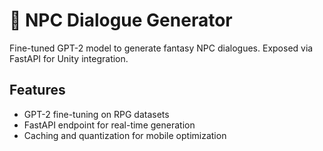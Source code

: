 # 🧠 NPC Dialogue Generator

Fine-tuned GPT-2 model to generate fantasy NPC dialogues. Exposed via FastAPI for Unity integration.

## Features
- GPT-2 fine-tuning on RPG datasets
- FastAPI endpoint for real-time generation
- Caching and quantization for mobile optimization


